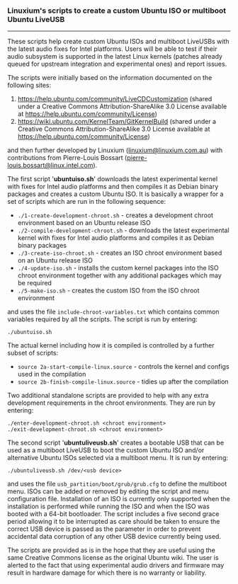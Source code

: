 ### Linuxium's scripts to create a custom Ubuntu ISO or multiboot Ubuntu LiveUSB
---

These scripts help create custom Ubuntu ISOs and multiboot LiveUSBs with the latest audio fixes for Intel platforms. Users will be able to test if their audio subsystem is supported in the latest Linux kernels (patches already queued for upstream integration and experimental ones) and report issues.

The scripts were initially based on the information documented on the following sites:

1. https://help.ubuntu.com/community/LiveCDCustomization (shared under a Creative Commons Attribution-ShareAlike 3.0 License available at https://help.ubuntu.com/community/License)
2. https://wiki.ubuntu.com/KernelTeam/GitKernelBuild (shared under a Creative Commons Attribution-ShareAlike 3.0 License available at https://help.ubuntu.com/community/License)

and then further developed by Linuxium (linuxium@linuxium.com.au) with contributions from Pierre-Louis Bossart (pierre-louis.bossart@linux.intel.com).

The first script '**ubuntuiso.sh**' downloads the latest experimental kernel with fixes for Intel audio platforms and then compiles it as Debian binary packages and creates a custom Ubuntu ISO. It is basically a wrapper for a set of scripts which are run in the following sequence: 

- `./1-create-development-chroot.sh` - creates a development chroot environment based on an Ubuntu release ISO  
- `./2-compile-development-chroot.sh` - downloads the latest experimental kernel with fixes for Intel audio platforms and compiles it as Debian binary packages  
- `./3-create-iso-chroot.sh` - creates an ISO chroot environment based on an Ubuntu release ISO  
- `./4-update-iso.sh` - installs the custom kernel packages into the ISO chroot environment together with any additional packages which may be required  
- `./5-make-iso.sh` - creates the custom ISO from the ISO chroot environment  

and uses the file `include-chroot-variables.txt` which contains common variables required by all the scripts. The script is run by entering:

```
./ubuntuiso.sh
```

The actual kernel including how it is compiled is controlled by a further subset of scripts:

- `source 2a-start-compile-linux.source` - controls the kernel and configs used in the compilation  
- `source 2b-finish-compile-linux.source` - tidies up after the compilation  

Two additional standalone scripts are provided to help with any extra development requirements in the chroot environments. They are run by entering:

```
./enter-development-chroot.sh <chroot environment>
./exit-development-chroot.sh <chroot environment>
```

The second script '**ubuntuliveusb.sh**' creates a bootable USB that can be used as a multiboot LiveUSB to boot the custom Ubuntu ISO and/or alternative Ubuntu ISOs selected via a multiboot menu. It is run by entering:

```
./ubuntuliveusb.sh /dev/<usb device>
```

and uses the file `usb_partition/boot/grub/grub.cfg` to define the multiboot menu. ISOs can be added or removed by editing the script and menu configuration file. Installation of an ISO is currently only supported when the installation is performed while running the ISO and when the ISO was booted with a 64-bit bootloader. The script includes a five second grace period allowing it to be interrupted as care should be taken to ensure the correct USB device is passed as the parameter in order to prevent accidental data corruption of any other USB device currently being used.

The scripts are provided as is in the hope that they are useful using the same Creative Commons license as the original Ubuntu wiki. The user is alerted to the fact that using experimental audio drivers and firmware may result in hardware damage for which there is no warranty or liability.


